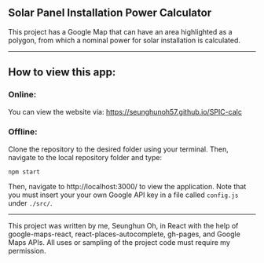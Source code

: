 ## Solar Panel Installation Power Calculator

This project has a Google Map that can have an area highlighted as a polygon, from which a nominal power for solar installation is calculated.

-------------------

## How to view this app:

### Online:
You can view the website via: https://seunghunoh57.github.io/SPIC-calc

### Offline:
Clone the repository to the desired folder using your terminal. Then, navigate to the local repository folder and type:

```npm start```

Then, navigate to http://localhost:3000/ to view the application. Note that you must insert your your own Google API key in a file called `config.js` under `./src/`.

--------------------

This project was written by me, Seunghun Oh, in React with the help of google-maps-react, react-places-autocomplete, gh-pages, and Google Maps APIs. All uses or sampling of the project code must require my permission.
